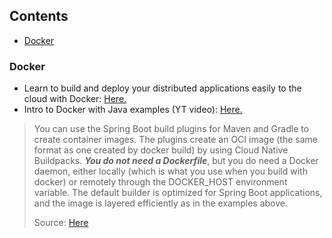 <nav>
  <h2>Contents</h2>
  <ul>
    <li><a href="#Docker-1">Docker</a></li>
  </ul>
</nav>

<h3 id="Docker-1">Docker</h3>
<ul>
  <li>Learn to build and deploy your distributed applications easily to the cloud with Docker: <a href=https://docker-curriculum.com/>Here.</a></li>
  <li>Intro to Docker with Java examples (YT video): <a href="https://youtu.be/FzwIs2jMESM?si=YAhEWU3jXL9XfNIp">Here.</a></li>
</ul>

> You can use the Spring Boot build plugins for Maven and Gradle to create container images. The plugins create an OCI image (the same format as one created by docker build) by using Cloud Native Buildpacks. ***You do not need a Dockerfile***, but you do need a Docker daemon, either locally (which is what you use when you build with docker) or remotely through the DOCKER_HOST environment variable. The default builder is optimized for Spring Boot applications, and the image is layered efficiently as in the examples above.
>
> Source: [Here](https://spring.io/guides/topicals/spring-boot-docker/)
